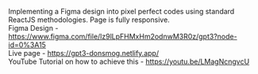Implementing a Figma design into pixel perfect codes using standard ReactJS methodologies. Page is fully responsive.<br>
Figma Design - https://www.figma.com/file/lz9lLpFHMxHm2odnwM3R0z/gpt3?node-id=0%3A15 <br>
Live page - https://gpt3-donsmog.netlify.app/ <br>
YouTube Tutorial on how to achieve this - https://youtu.be/LMagNcngvcU
